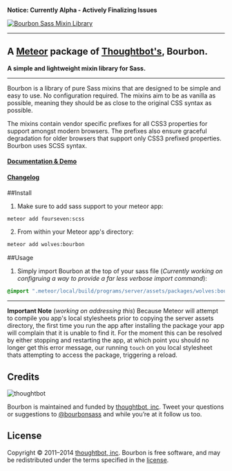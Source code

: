 **Notice: Currently Alpha - Actively Finalizing Issues**

[![Bourbon Sass Mixin Library](http://bourbon.io/images/shared/bourbon-logo.png)](http://bourbon.io)

***

## A [Meteor](http://meteor.com) package of [Thoughtbot's](http://thoughtbot.com), Bourbon.

**A simple and lightweight mixin library for Sass.**

---

Bourbon is a library of pure Sass mixins that are designed to be simple and easy to use. No configuration required. The mixins aim to be as vanilla as possible, meaning they should be as close to the original CSS syntax as possible.

The mixins contain vendor specific prefixes for all CSS3 properties for support amongst modern browsers. The prefixes also ensure graceful degradation for older browsers that support only CSS3 prefixed properties. Bourbon uses SCSS syntax.

#### [Documentation & Demo](http://bourbon.io)

#### [Changelog](https://github.com/thoughtbot/bourbon/releases)

##Install

1. Make sure to add sass support to your meteor app:

  ```bash
  meteor add fourseven:scss
  ```

2. From within your Meteor app's directory:

  ```bash
  meteor add wolves:bourbon
  ```

##Usage

1. Simply import Bourbon at the top of your sass file (*Currently working on configruing a way to provide a far less verbose import command*):

  ```scss
  @import ".meteor/local/build/programs/server/assets/packages/wolves:bourbon/bourbon"
  ```

---

**Important Note** (*working on addressing this*)
Because Meteor will attempt to compile you app's local stylesheets prior to copying the server assets directory, the first time you run the app after installing the package your app will complain that it is unable to find it. For the moment this can be resolved by either stopping and restarting the app, at which point you should no longer get this error message, our running `touch` on you local stylesheet thats attempting to access the package, triggering a reload.

## Credits

![thoughtbot](http://thoughtbot.com/images/tm/logo.png)

Bourbon is maintained and funded by [thoughtbot, inc](http://thoughtbot.com). Tweet your questions or suggestions to [@bourbonsass](https://twitter.com/bourbonsass) and while you’re at it follow us too.

## License

Copyright © 2011–2014 [thoughtbot, inc](http://thoughtbot.com). Bourbon is free software, and may be redistributed under the terms specified in the [license](LICENSE.md).
